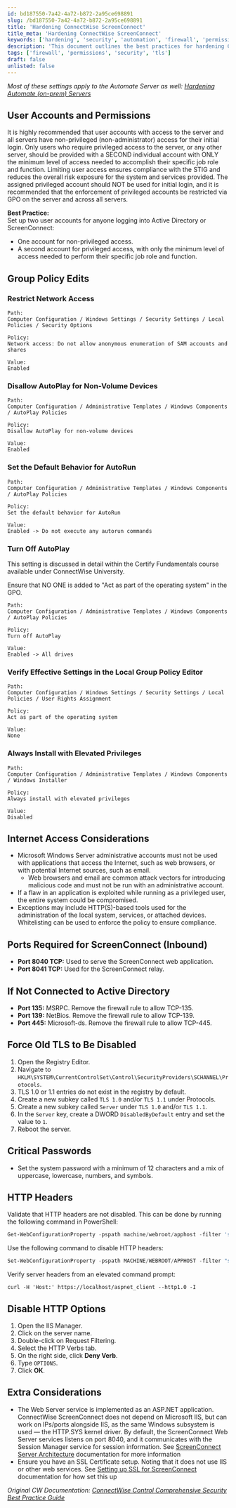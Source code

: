 ```yaml
---
id: bd187550-7a42-4a72-b872-2a95ce698891
slug: /bd187550-7a42-4a72-b872-2a95ce698891
title: 'Hardening ConnectWise ScreenConnect'
title_meta: 'Hardening ConnectWise ScreenConnect'
keywords: ['hardening', 'security', 'automation', 'firewall', 'permissions', 'tls', 'audit']
description: 'This document outlines the best practices for hardening ConnectWise ScreenConnect, including user accounts, group policy edits, internet access considerations, and critical passwords. It also covers firewall settings and TLS configurations to enhance security.'
tags: ['firewall', 'permissions', 'security', 'tls']
draft: false
unlisted: false
---
```


*Most of these settings apply to the Automate Server as well: [Hardening Automate (on-prem) Servers](/docs/b356a7ff-5336-480e-830c-476bee44cb98)*

## User Accounts and Permissions

It is highly recommended that user accounts with access to the server and all servers have non-privileged (non-administrator) access for their initial login. Only users who require privileged access to the server, or any other server, should be provided with a SECOND individual account with ONLY the minimum level of access needed to accomplish their specific job role and function. Limiting user access ensures compliance with the STIG and reduces the overall risk exposure for the system and services provided. The assigned privileged account should NOT be used for initial login, and it is recommended that the enforcement of privileged accounts be restricted via GPO on the server and across all servers.

**Best Practice:**  
Set up two user accounts for anyone logging into Active Directory or ScreenConnect:  
- One account for non-privileged access.  
- A second account for privileged access, with only the minimum level of access needed to perform their specific job role and function.

## Group Policy Edits

### Restrict Network Access
```
Path:
Computer Configuration / Windows Settings / Security Settings / Local Policies / Security Options

Policy:
Network access: Do not allow anonymous enumeration of SAM accounts and shares

Value:
Enabled
```

### Disallow AutoPlay for Non-Volume Devices
```
Path:
Computer Configuration / Administrative Templates / Windows Components / AutoPlay Policies

Policy:
Disallow AutoPlay for non-volume devices

Value:
Enabled
```

### Set the Default Behavior for AutoRun
```
Path:
Computer Configuration / Administrative Templates / Windows Components / AutoPlay Policies

Policy:
Set the default behavior for AutoRun

Value:
Enabled -> Do not execute any autorun commands
```

### Turn Off AutoPlay
This setting is discussed in detail within the Certify Fundamentals course available under ConnectWise University.

Ensure that NO ONE is added to "Act as part of the operating system" in the GPO.
```
Path:
Computer Configuration / Administrative Templates / Windows Components / AutoPlay Policies

Policy:
Turn off AutoPlay

Value:
Enabled -> All drives
```

### Verify Effective Settings in the Local Group Policy Editor
```
Path:
Computer Configuration / Windows Settings / Security Settings / Local Policies / User Rights Assignment

Policy:
Act as part of the operating system

Value:
None
```

### Always Install with Elevated Privileges
```
Path:
Computer Configuration / Administrative Templates / Windows Components / Windows Installer

Policy:
Always install with elevated privileges

Value:
Disabled
```

## Internet Access Considerations
- Microsoft Windows Server administrative accounts must not be used with applications that access the Internet, such as web browsers, or with potential Internet sources, such as email.
    - Web browsers and email are common attack vectors for introducing malicious code and must not be run with an administrative account.
- If a flaw in an application is exploited while running as a privileged user, the entire system could be compromised.
- Exceptions may include HTTP(S)-based tools used for the administration of the local system, services, or attached devices. Whitelisting can be used to enforce the policy to ensure compliance.

## Ports Required for ScreenConnect (Inbound)
- **Port 8040 TCP:** Used to serve the ScreenConnect web application.
- **Port 8041 TCP:** Used for the ScreenConnect relay.

## If Not Connected to Active Directory
- **Port 135:** MSRPC. Remove the firewall rule to allow TCP-135.
- **Port 139:** NetBios. Remove the firewall rule to allow TCP-139.
- **Port 445:** Microsoft-ds. Remove the firewall rule to allow TCP-445.

## Force Old TLS to Be Disabled
1. Open the Registry Editor.
2. Navigate to `HKLM\SYSTEM\CurrentControlSet\Control\SecurityProviders\SCHANNEL\Protocols`.
3. TLS 1.0 or 1.1 entries do not exist in the registry by default.
4. Create a new subkey called `TLS 1.0` and/or `TLS 1.1` under Protocols.
5. Create a new subkey called `Server` under `TLS 1.0` and/or `TLS 1.1`.
6. In the `Server` key, create a DWORD `DisabledByDefault` entry and set the value to `1`.
7. Reboot the server.

## Critical Passwords
- Set the system password with a minimum of 12 characters and a mix of uppercase, lowercase, numbers, and symbols.

## HTTP Headers
Validate that HTTP headers are not disabled. This can be done by running the following command in PowerShell:
```powershell
Get-WebConfigurationProperty -pspath machine/webroot/apphost -filter 'system.webserver/security/requestfiltering' -name 'removeServerHeader'
```

Use the following command to disable HTTP headers:
```powershell
Set-WebConfigurationProperty -pspath MACHINE/WEBROOT/APPHOST -filter "system.webServer/security/requestFiltering" -name "removeServerHeader" -value "True"
```

Verify server headers from an elevated command prompt:
```shell
curl -H 'Host:' https://localhost/aspnet_client --http1.0 -I
```

## Disable HTTP Options
1. Open the IIS Manager.
2. Click on the server name.
3. Double-click on Request Filtering.
4. Select the HTTP Verbs tab.
5. On the right side, click **Deny Verb**.
6. Type `OPTIONS`.
7. Click **OK**.

## Extra Considerations
- The Web Server service is implemented as an ASP.NET application. ConnectWise ScreenConnect does not depend on Microsoft IIS, but can work on IPs/ports alongside IIS, as the same Windows subsystem is used — the HTTP.SYS kernel driver. By default, the ScreenConnect Web Server services listens on port 8040, and it communicates with the Session Manager service for session information. See [ScreenConnect Server Architecture](https://docs.connectwise.com/ConnectWise_Control_Documentation/On-premises/On-premises_knowledge_base/Server_architecture) documentation for more information
- Ensure you have an SSL Certificate setup. Noting that it does not use IIS or other web services. See [Setting up SSL for ScreenConnect](https://docs.connectwise.com/ConnectWise_Control_Documentation/On-premises/Advanced_setup/SSL_certificate_installation) documentation for how set this up

*Original CW Documentation: [ConnectWise Control Comprehensive Security Best Practice Guide](https://university.connectwise.com/content/UserDocs/Business_Knowledge/ConnectWise_Control_Comprehensive_Security_Best_Practice_Guide.pdf)*

